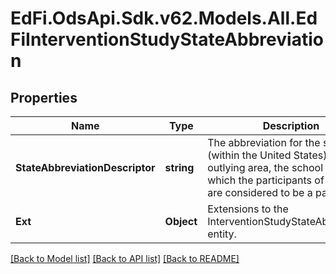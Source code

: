 # EdFi.OdsApi.Sdk.v62.Models.All.EdFiInterventionStudyStateAbbreviation

## Properties

Name | Type | Description | Notes
------------ | ------------- | ------------- | -------------
**StateAbbreviationDescriptor** | **string** | The abbreviation for the state (within the United States) or outlying area, the school system of which the participants of the study are considered to be a part. | 
**Ext** | **Object** | Extensions to the InterventionStudyStateAbbreviation entity. | [optional] 

[[Back to Model list]](../../README.md#documentation-for-models) [[Back to API list]](../../README.md#documentation-for-api-endpoints) [[Back to README]](../../README.md)

